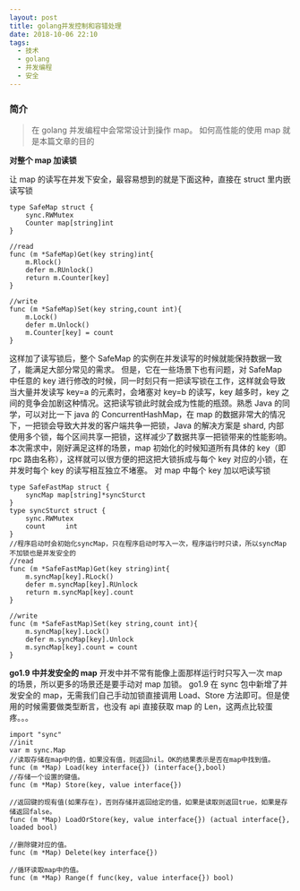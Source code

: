 ```yaml
---
layout: post
title: golang并发控制和容错处理
date: 2018-10-06 22:10
tags:
  - 技术
  - golang
  - 并发编程
  - 安全
---
```


### 简介

> 在 golang 并发编程中会常常设计到操作 map。 如何高性能的使用 map 就是本篇文章的目的

<!--more-->

**对整个 map 加读锁**

让 map 的读写在并发下安全，最容易想到的就是下面这种，直接在 struct 里内嵌读写锁

```golang
type SafeMap struct {
    sync.RWMutex
    Counter map[string]int
}

//read
func (m *SafeMap)Get(key string)int{
    m.Rlock()
    defer m.RUnlock()
    return m.Counter[key]
}

//write
func (m *SafeMap)Set(key string,count int){
    m.Lock()
    defer m.Unlock()
    m.Counter[key] = count
}
```

这样加了读写锁后，整个 SafeMap 的实例在并发读写的时候就能保持数据一致了，能满足大部分常见的需求。
但是，它在一些场景下也有问题，对 SafeMap 中任意的 key 进行修改的时候，同一时刻只有一把读写锁在工作，这样就会导致当大量并发读写 key=a 的元素时，会堵塞对 key=b 的读写，key 越多时，key 之间的竞争会加剧这种情况。这把读写锁此时就会成为性能的瓶颈。熟悉 Java 的同学，可以对比一下 java 的 ConcurrentHashMap，在 map 的数据非常大的情况下，一把锁会导致大并发的客户端共争一把锁，Java 的解决方案是 shard, 内部使用多个锁，每个区间共享一把锁，这样减少了数据共享一把锁带来的性能影响。
本次需求中，刚好满足这样的场景，map 初始化的时候知道所有具体的 key（即 rpc 路由名称），这样就可以很方便的把这把大锁拆成与每个 key 对应的小锁，在并发时每个 key 的读写相互独立不堵塞。
对 map 中每个 key 加以吧读写锁

```golang
type SafeFastMap struct {
	syncMap map[string]*syncSturct
}
type syncSturct struct {
	sync.RWMutex
	count     int
}
//程序启动时会初始化syncMap，只在程序启动时写入一次，程序运行时只读，所以syncMap不加锁也是并发安全的
//read
func (m *SafeFastMap)Get(key string)int{
    m.syncMap[key].RLock()
    defer m.syncMap[key].RUnlock
    return m.syncMap[key].count
}

//write
func (m *SafeFastMap)Set(key string,count int){
    m.syncMap[key].Lock()
    defer m.syncMap[key].Unlock
    m.syncMap[key].count = count
}
```

**go1.9 中并发安全的 map**
开发中并不常有能像上面那样运行时只写入一次 map 的场景，所以更多的场景还是要手动对 map 加锁。 go1.9 在 sync 包中新增了并发安全的 map，无需我们自己手动加锁直接调用 Load、Store 方法即可。但是使用的时候需要做类型断言，也没有 api 直接获取 map 的 Len，这两点比较蛋疼。。。

```golang
import "sync"
//init
var m sync.Map
//读取存储在map中的值，如果没有值，则返回nil。OK的结果表示是否在map中找到值。
func (m *Map) Load(key interface{}) (interface{},bool)
//存储一个设置的键值。
func (m *Map) Store(key, value interface{})

//返回键的现有值(如果存在)，否则存储并返回给定的值，如果是读取则返回true，如果是存储返回false。
func (m *Map) LoadOrStore(key, value interface{}) (actual interface{}, loaded bool)

//删除键对应的值。
func (m *Map) Delete(key interface{})

//循环读取map中的值。
func (m *Map) Range(f func(key, value interface{}) bool)
```
